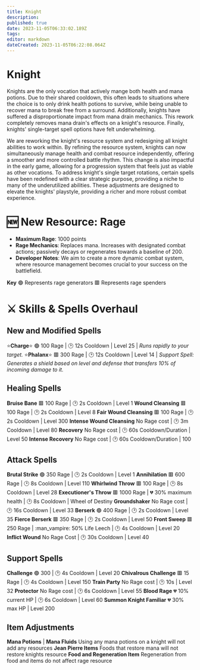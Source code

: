 ```yaml
---
title: Knight
description: 
published: true
date: 2023-11-05T06:33:02.189Z
tags: 
editor: markdown
dateCreated: 2023-11-05T06:22:08.064Z
---
```


# Knight

Knights are the only vocation that actively mange both health and mana potions. Due to their shared cooldown, this often leads to situations where the choice is to only drink health potions to survive, while being unable to recover mana to break free from a surround. Additionally, knights have suffered a disproportionate impact from mana drain mechanics. This rework completely removes mana drain's effects on a knight's resource. Finally, knights' single-target spell options have felt underwhelming. 

We are reworking the knight's resource system and redesigning all knight abilities to work within. By refining the resource system, knights can now simultaneously manage health and combat resource independently, offering a smoother and more controlled battle rhythm. This change is also impactful in the early game, allowing for a progression system that feels just as viable as other vocations. To address knight's single target rotations, certain spells have been redefined with a clear strategic purpose, providing a niche to many of the underutilized abilities. These adjustments are designed to elevate the knights' playstyle, providing a richer and more robust combat experience.

# :new: New Resource: Rage
- **Maximum Rage**: 1000 points
- **Rage Mechanics**: Replaces mana. Increases with designated combat actions; passively decays or regenerates towards a baseline of 200.
- **Developer Notes**: We aim to create a more dynamic combat system, where resource management becomes crucial to your success on the battlefield.

**Key**
🟢  Represents rage generators
🟥  Represents rage spenders

# :crossed_swords: Skills & Spells Overhaul
## New and Modified Spells
:star:**Charge**:star: 🟢 100 Rage | :clock2: 12s Cooldown | Level 25 | *Runs rapidly to your target.*
:star:**Phalanx**:star: 🟥 300 Rage | :clock2: 12s Cooldown | Level 14 | *Support Spell: Generates a shield based on level and defense that transfers 10% of incoming damage to it.*

## Healing Spells 
**Bruise Bane** 🟥 100 Rage | :clock2: 2s Cooldown | Level 1
**Wound Cleansing** 🟥 100 Rage | :clock2: 2s Cooldown | Level 8
**Fair Wound Cleansing** 🟥 100 Rage | :clock2: 2s Cooldown | Level 300
**Intense Wound Cleansing** No Rage cost | :clock2: 3m Cooldown | Level 80
**Recovery** No Rage cost | :clock2: 60s Cooldown/Duration | Level 50
**Intense Recovery** No Rage cost | :clock2: 60s Cooldown/Duration | 100

## Attack Spells
 **Brutal Strike** 🟢 350 Rage | :clock2: 2s Cooldown | Level 1
 **Annihilation** 🟥 600 Rage | :clock2: 8s Cooldown | Level 110
 **Whirlwind Throw** 🟥 100 Rage | :clock2: 8s Cooldown | Level 28
 **Executioner's Throw** 🟥 1000 Rage | :broken_heart: 30% maximum health | :clock2: 8s Cooldown | Wheel of Destiny
 **Groundshaker** No Rage cost | :clock2: 16s Cooldown | Level 33
 **Berserk** 🟢 400 Rage | :clock2: 2s Cooldown | Level 35
 **Fierce Berserk** 🟥 350 Rage | :clock2: 2s Cooldown | Level 50
 **Front Sweep** 🟥 250 Rage | :man_vampire: 50% Life Leech | :clock2: 4s Cooldown | Level 20
 **Inflict Wound** No Rage Cost | :clock2: 30s Cooldown | Level 40

## Support Spells
**Challenge** 🟢 300 | :clock2: 4s Cooldown | Level 20
**Chivalrous Challenge** 🟥 15 Rage | :clock2: 4s Cooldown | Level 150
**Train Party** No Rage cost | :clock2: 10s | Level 32
**Protector** No Rage cost | :clock2: 6s Cooldown | Level 55
**Blood Rage** :broken_heart: 10% current HP | :clock2: 6s Cooldown | Level 60
**Summon Knight Familiar** :broken_heart: 30% max HP | Level 200

## Item Adjustments
**Mana Potions** | **Mana Fluids** Using any mana potions on a knight will not add any resources
**Jean Pierre Items** Foods that restore mana will not restore knights resource
**Food and Regeneration Item** Regeneration from food and items do not affect rage resource